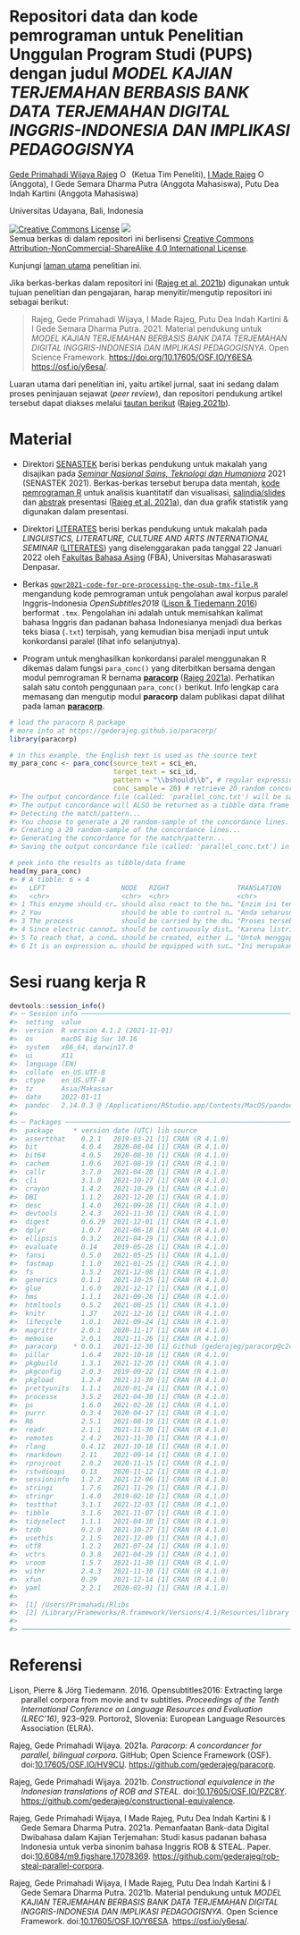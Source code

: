 Repositori data dan kode pemrograman untuk Penelitian Unggulan Program
Studi (PUPS) dengan judul *MODEL KAJIAN TERJEMAHAN BERBASIS BANK DATA
TERJEMAHAN DIGITAL INGGRIS-INDONESIA DAN IMPLIKASI PEDAGOGISNYA*
================
[Gede Primahadi Wijaya
Rajeg](https://udayananetworking.unud.ac.id/lecturer/880-gede-primahadi-wijaya-rajeg)
<a itemprop="sameAs" content="https://orcid.org/0000-0002-2047-8621" href="https://orcid.org/0000-0002-2047-8621" target="orcid.widget" rel="noopener noreferrer" style="vertical-align:top;"><img src="https://orcid.org/sites/default/files/images/orcid_16x16.png" style="width:1em;margin-right:.5em;" alt="ORCID iD icon"></a>(Ketua
Tim Peneliti), [I Made
Rajeg](https://udayananetworking.unud.ac.id/lecturer/1817-i-made-rajeg)
<a itemprop="sameAs" content="https://orcid.org/0000-0001-8989-0203" href="https://orcid.org/0000-0001-8989-0203" target="orcid.widget" rel="noopener noreferrer" style="vertical-align:top;"><img src="https://orcid.org/sites/default/files/images/orcid_16x16.png" style="width:1em;margin-right:.5em;" alt="ORCID iD icon"></a>(Anggota),
I Gede Semara Dharma Putra (Anggota Mahasiswa), Putu Dea Indah Kartini
(Anggota Mahasiswa)

<!-- README.md is generated from README.Rmd. Please edit that file -->

Universitas Udayana, Bali, Indonesia

<a rel="license" href="http://creativecommons.org/licenses/by-nc-sa/4.0/"><img alt="Creative Commons License" style="border-width:0" src="https://i.creativecommons.org/l/by-nc-sa/4.0/88x31.png" /></a>
[![](https://img.shields.io/badge/doi-10.17605/OSF.IO/Y6ESA-lightblue.svg)](https://doi.org/10.17605/OSF.IO/Y6ESA)<br />Semua
berkas di dalam repositori ini berlisensi
<a rel="license" href="http://creativecommons.org/licenses/by-nc-sa/4.0/">Creative
Commons Attribution-NonCommercial-ShareAlike 4.0 International
License</a>.

Kunjungi [laman
utama](https://udayananetworking.unud.ac.id/lecturer/research/880-gede-primahadi-wijaya-rajeg/a-model-for-translation-study-based-on-english-indonesian-translation-database-and-its-pedagogical-implication-1179)
penelitian ini.

Jika berkas-berkas dalam repositori ini ([Rajeg et al.
2021b](#ref-rajeg_material_2021)) digunakan untuk tujuan penelitian dan
pengajaran, harap menyitir/mengutip repositori ini sebagai berikut:

> Rajeg, Gede Primahadi Wijaya, I Made Rajeg, Putu Dea Indah Kartini & I
> Gede Semara Dharma Putra. 2021. Material pendukung untuk *MODEL KAJIAN
> TERJEMAHAN BERBASIS BANK DATA TERJEMAHAN DIGITAL INGGRIS-INDONESIA DAN
> IMPLIKASI PEDAGOGISNYA*. Open Science Framework.
> <https://doi.org/10.17605/OSF.IO/Y6ESA>. <https://osf.io/y6esa/>.

Luaran utama dari penelitian ini, yaitu artikel jurnal, saat ini sedang
dalam proses peninjauan sejawat (*peer review*), dan repositori
pendukung artikel tersebut dapat diakses melalui [tautan
berikut](https://github.com/gederajeg/constructional-equivalence)
([Rajeg 2021b](#ref-Rajeg_Constructional_equivalence_in_2021)).

# Material

-   Direktori
    [SENASTEK](https://github.com/gederajeg/rob-steal-parallel-corpora/tree/main/SENASTEK)
    berisi berkas pendukung untuk makalah yang disajikan pada [*Seminar
    Nasional Sains, Teknologi dan
    Humaniora*](https://senastek.unud.ac.id) 2021 (SENASTEK 2021).
    Berkas-berkas tersebut berupa data mentah, [kode pemrograman
    R](https://github.com/gederajeg/rob-steal-parallel-corpora/blob/main/SENASTEK/SENASTEK-code.R)
    untuk analisis kuantitatif dan visualisasi,
    [salindia/slides](https://doi.org/10.6084/m9.figshare.17078369) dan
    [abstrak](https://github.com/gederajeg/rob-steal-parallel-corpora/blob/main/SENASTEK/SENASTEK-abstrak.pdf)
    presentasi ([Rajeg et al. 2021a](#ref-rajeg_pemanfaatan_2021)), dan
    dua grafik statistik yang digunakan dalam presentasi.

-   Direktori
    [LITERATES](https://github.com/gederajeg/rob-steal-parallel-corpora/tree/main/LITERATES)
    berisi berkas pendukung untuk makalah pada *LINGUISTICS, LITERATURE,
    CULTURE AND ARTS INTERNATIONAL SEMINAR*
    ([LITERATES](https://fba.unmas.ac.id/literates/)) yang
    diselenggarakan pada tanggal 22 Januari 2022 oleh [Fakultas Bahasa
    Asing](https://fba.unmas.ac.id) (FBA), Universitas Mahasaraswati
    Denpasar.

-   Berkas
    [`gpwr2021-code-for-pre-processing-the-osub-tmx-file.R`](https://github.com/gederajeg/rob-steal-parallel-corpora/blob/main/gpwr2021-code-for-pre-processing-the-osub-tmx-file.R)
    mengandung kode pemrograman untuk pengolahan awal korpus paralel
    Inggris-Indonesia *OpenSubtitles2018* ([Lison & Tiedemann
    2016](#ref-lison_opensubtitles2016_2016)) berformat `.tmx`.
    Pengolahan ini adalah untuk memisahkan kalimat bahasa Inggris dan
    padanan bahasa Indonesianya menjadi dua berkas teks biasa (`.txt`)
    terpisah, yang kemudian bisa menjadi input untuk konkordansi paralel
    (lihat info selanjutnya).

-   Program untuk menghasilkan konkordansi paralel menggunakan R dikemas
    dalam fungsi `para_conc()` yang diterbitkan bersama dengan modul
    pemrograman R bernama
    [**paracorp**](https://gederajeg.github.io/paracorp/) ([Rajeg
    2021a](#ref-rajeg_paracorp_2021)). Perhatikan salah satu contoh
    penggunaan `para_conc()` berikut. Info lengkap cara memasang dan
    mengutip modul **paracorp** dalam publikasi dapat dilihat pada laman
    [**paracorp**](https://gederajeg.github.io/paracorp/).

``` r
# load the paracorp R package
# more info at https://gederajeg.github.io/paracorp/
library(paracorp)  

# in this example, the English text is used as the source text
my_para_conc <- para_conc(source_text = sci_en,
                          target_text = sci_id,
                          pattern = "\\bshould\\b", # regular expression pattern
                          conc_sample = 20) # retrieve 20 random concordance lines
#> The output concordance file (called: 'parallel_conc.txt') will be saved in this directory: '/Volumes/GoogleDrive/Other computers/My MacBook Pro/Documents/research/2020-11-03-PARALLEL-CORPUS-PUPS'
#> The output concordance will ALSO be returned as a tibble data frame in the R console.
#> Detecting the match/pattern...
#> You choose to generate a 20 random-sample of the concordance lines.
#> Creating a 20 random-sample of the concordance lines...
#> Generating the concordance for the match/pattern...
#> Saving the output concordance file (called: 'parallel_conc.txt') in '/Volumes/GoogleDrive/Other computers/My MacBook Pro/Documents/research/2020-11-03-PARALLEL-CORPUS-PUPS'.

# peek into the results as tibble/data frame
head(my_para_conc)
#> # A tibble: 6 × 4
#>   LEFT                   NODE   RIGHT                 TRANSLATION               
#>   <chr>                  <chr>  <chr>                 <chr>                     
#> 1 This enzyme should cr… should also react to the ho… "Enzim ini tentunya menja…
#> 2 You                    should be able to control n… "Anda seharusnya dapat me…
#> 3 The process            should be carried by the do… "Proses tersebut harus di…
#> 4 Since electric cannot… should be continuously dist… "Karena listrik tidak dap…
#> 5 To reach that, a cond… should be created, either i… "Untuk menggapainya, haru…
#> 6 It is an expression o… should be equipped with suc… "Ini merupakan bukti kese…
```

# Sesi ruang kerja R

``` r
devtools::session_info()
#> ─ Session info ───────────────────────────────────────────────────────────────
#>  setting  value
#>  version  R version 4.1.2 (2021-11-01)
#>  os       macOS Big Sur 10.16
#>  system   x86_64, darwin17.0
#>  ui       X11
#>  language (EN)
#>  collate  en_US.UTF-8
#>  ctype    en_US.UTF-8
#>  tz       Asia/Makassar
#>  date     2022-01-11
#>  pandoc   2.14.0.3 @ /Applications/RStudio.app/Contents/MacOS/pandoc/ (via rmarkdown)
#> 
#> ─ Packages ───────────────────────────────────────────────────────────────────
#>  package     * version date (UTC) lib source
#>  assertthat    0.2.1   2019-03-21 [1] CRAN (R 4.1.0)
#>  bit           4.0.4   2020-08-04 [1] CRAN (R 4.1.0)
#>  bit64         4.0.5   2020-08-30 [1] CRAN (R 4.1.0)
#>  cachem        1.0.6   2021-08-19 [1] CRAN (R 4.1.0)
#>  callr         3.7.0   2021-04-20 [1] CRAN (R 4.1.0)
#>  cli           3.1.0   2021-10-27 [1] CRAN (R 4.1.0)
#>  crayon        1.4.2   2021-10-29 [1] CRAN (R 4.1.0)
#>  DBI           1.1.2   2021-12-20 [1] CRAN (R 4.1.0)
#>  desc          1.4.0   2021-09-28 [1] CRAN (R 4.1.0)
#>  devtools      2.4.3   2021-11-30 [1] CRAN (R 4.1.0)
#>  digest        0.6.29  2021-12-01 [1] CRAN (R 4.1.0)
#>  dplyr         1.0.7   2021-06-18 [1] CRAN (R 4.1.0)
#>  ellipsis      0.3.2   2021-04-29 [1] CRAN (R 4.1.0)
#>  evaluate      0.14    2019-05-28 [1] CRAN (R 4.1.0)
#>  fansi         0.5.0   2021-05-25 [1] CRAN (R 4.1.0)
#>  fastmap       1.1.0   2021-01-25 [1] CRAN (R 4.1.0)
#>  fs            1.5.2   2021-12-08 [1] CRAN (R 4.1.0)
#>  generics      0.1.1   2021-10-25 [1] CRAN (R 4.1.0)
#>  glue          1.6.0   2021-12-17 [1] CRAN (R 4.1.0)
#>  hms           1.1.1   2021-09-26 [1] CRAN (R 4.1.0)
#>  htmltools     0.5.2   2021-08-25 [1] CRAN (R 4.1.0)
#>  knitr         1.37    2021-12-16 [1] CRAN (R 4.1.0)
#>  lifecycle     1.0.1   2021-09-24 [1] CRAN (R 4.1.0)
#>  magrittr      2.0.1   2020-11-17 [1] CRAN (R 4.1.0)
#>  memoise       2.0.1   2021-11-26 [1] CRAN (R 4.1.0)
#>  paracorp    * 0.0.1   2021-12-30 [1] Github (gederajeg/paracorp@c2cd065)
#>  pillar        1.6.4   2021-10-18 [1] CRAN (R 4.1.0)
#>  pkgbuild      1.3.1   2021-12-20 [1] CRAN (R 4.1.0)
#>  pkgconfig     2.0.3   2019-09-22 [1] CRAN (R 4.1.0)
#>  pkgload       1.2.4   2021-11-30 [1] CRAN (R 4.1.0)
#>  prettyunits   1.1.1   2020-01-24 [1] CRAN (R 4.1.0)
#>  processx      3.5.2   2021-04-30 [1] CRAN (R 4.1.0)
#>  ps            1.6.0   2021-02-28 [1] CRAN (R 4.1.0)
#>  purrr         0.3.4   2020-04-17 [1] CRAN (R 4.1.0)
#>  R6            2.5.1   2021-08-19 [1] CRAN (R 4.1.0)
#>  readr         2.1.1   2021-11-30 [1] CRAN (R 4.1.0)
#>  remotes       2.4.2   2021-11-30 [1] CRAN (R 4.1.0)
#>  rlang         0.4.12  2021-10-18 [1] CRAN (R 4.1.0)
#>  rmarkdown     2.11    2021-09-14 [1] CRAN (R 4.1.0)
#>  rprojroot     2.0.2   2020-11-15 [1] CRAN (R 4.1.0)
#>  rstudioapi    0.13    2020-11-12 [1] CRAN (R 4.1.0)
#>  sessioninfo   1.2.2   2021-12-06 [1] CRAN (R 4.1.0)
#>  stringi       1.7.6   2021-11-29 [1] CRAN (R 4.1.0)
#>  stringr       1.4.0   2019-02-10 [1] CRAN (R 4.1.0)
#>  testthat      3.1.1   2021-12-03 [1] CRAN (R 4.1.0)
#>  tibble        3.1.6   2021-11-07 [1] CRAN (R 4.1.0)
#>  tidyselect    1.1.1   2021-04-30 [1] CRAN (R 4.1.0)
#>  tzdb          0.2.0   2021-10-27 [1] CRAN (R 4.1.0)
#>  usethis       2.1.5   2021-12-09 [1] CRAN (R 4.1.0)
#>  utf8          1.2.2   2021-07-24 [1] CRAN (R 4.1.0)
#>  vctrs         0.3.8   2021-04-29 [1] CRAN (R 4.1.0)
#>  vroom         1.5.7   2021-11-30 [1] CRAN (R 4.1.0)
#>  withr         2.4.3   2021-11-30 [1] CRAN (R 4.1.0)
#>  xfun          0.29    2021-12-14 [1] CRAN (R 4.1.0)
#>  yaml          2.2.1   2020-02-01 [1] CRAN (R 4.1.0)
#> 
#>  [1] /Users/Primahadi/Rlibs
#>  [2] /Library/Frameworks/R.framework/Versions/4.1/Resources/library
#> 
#> ──────────────────────────────────────────────────────────────────────────────
```

# Referensi

<div id="refs" class="references csl-bib-body hanging-indent">

<div id="ref-lison_opensubtitles2016_2016" class="csl-entry">

Lison, Pierre & Jörg Tiedemann. 2016. Opensubtitles2016: Extracting
large parallel corpora from movie and tv subtitles. *Proceedings of the
Tenth International Conference on Language Resources and Evaluation
(LREC’16)*, 923–929. Portorož, Slovenia: European Language Resources
Association (ELRA).

</div>

<div id="ref-rajeg_paracorp_2021" class="csl-entry">

Rajeg, Gede Primahadi Wijaya. 2021a. *Paracorp: A concordancer for
parallel, bilingual corpora*. GitHub; Open Science Framework (OSF).
doi:[10.17605/OSF.IO/HV9CU](https://doi.org/10.17605/OSF.IO/HV9CU).
<https://github.com/gederajeg/paracorp>.

</div>

<div id="ref-Rajeg_Constructional_equivalence_in_2021"
class="csl-entry">

Rajeg, Gede Primahadi Wijaya. 2021b. *<span
class="nocase">Constructional equivalence in the Indonesian translations
of ROB and STEAL</span>*.
doi:[10.17605/OSF.IO/PZC8Y](https://doi.org/10.17605/OSF.IO/PZC8Y).
<https://github.com/gederajeg/constructional-equivalence>.

</div>

<div id="ref-rajeg_pemanfaatan_2021" class="csl-entry">

Rajeg, Gede Primahadi Wijaya, I Made Rajeg, Putu Dea Indah Kartini & I
Gede Semara Dharma Putra. 2021a. Pemanfaatan Bank-data Digital Dwibahasa
dalam Kajian Terjemahan: Studi kasus padanan bahasa Indonesia untuk
verba sinonim bahasa Inggris ROB & STEAL. Paper.
doi:[10.6084/m9.figshare.17078369](https://doi.org/10.6084/m9.figshare.17078369).
<https://github.com/gederajeg/rob-steal-parallel-corpora>.

</div>

<div id="ref-rajeg_material_2021" class="csl-entry">

Rajeg, Gede Primahadi Wijaya, I Made Rajeg, Putu Dea Indah Kartini & I
Gede Semara Dharma Putra. 2021b. Material pendukung untuk *MODEL KAJIAN
TERJEMAHAN BERBASIS BANK DATA TERJEMAHAN DIGITAL INGGRIS-INDONESIA DAN
IMPLIKASI PEDAGOGISNYA*. Open Science Framework.
doi:[10.17605/OSF.IO/Y6ESA](https://doi.org/10.17605/OSF.IO/Y6ESA).
<https://osf.io/y6esa/>.

</div>

</div>
